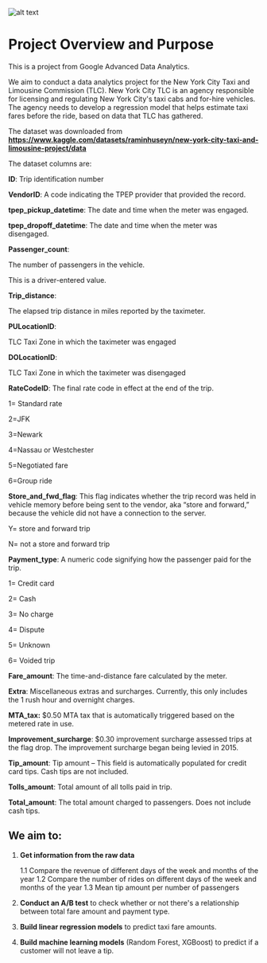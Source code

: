 
![alt text](https://www.cityguideny.com/columnpic/ndnyc-taxi1.jpg)

# Project Overview and Purpose
This is a project from Google Advanced Data Analytics.

We aim to conduct a data analytics project for the New York City Taxi and Limousine Commission (TLC). New York City TLC is an agency responsible for licensing and regulating New York City's taxi cabs and for-hire vehicles. The agency needs to develop a regression model that helps estimate taxi fares before the ride, based on data that TLC has gathered.

The dataset was downloaded from **https://www.kaggle.com/datasets/raminhuseyn/new-york-city-taxi-and-limousine-project/data**

The dataset columns are:

**ID**: Trip identification number

**VendorID**: A code indicating the TPEP provider that provided the record.

**tpep_pickup_datetime**: The date and time when the meter was engaged.

**tpep_dropoff_datetime**: The date and time when the meter was disengaged.

**Passenger_count**:

The number of passengers in the vehicle.

This is a driver-entered value.

**Trip_distance**:

The elapsed trip distance in miles reported by the taximeter.

**PULocationID**:

TLC Taxi Zone in which the taximeter was engaged

**DOLocationID**:

TLC Taxi Zone in which the taximeter was disengaged

**RateCodeID**: The final rate code in effect at the end of the trip.

1= Standard rate

2=JFK

3=Newark

4=Nassau or Westchester

5=Negotiated fare

6=Group ride

**Store_and_fwd_flag**: This flag indicates whether the trip record was held in vehicle memory before being sent to the vendor, aka “store and forward,” because the vehicle did not have a connection to the server.

Y= store and forward trip

N= not a store and forward trip

**Payment_type**: A numeric code signifying how the passenger paid for the trip.

1= Credit card

2= Cash

3= No charge

4= Dispute

5= Unknown

6= Voided trip

**Fare_amount**: The time-and-distance fare calculated by the meter.

**Extra**: Miscellaneous extras and surcharges. Currently, this only includes the 
1 rush hour and overnight charges.

**MTA_tax:** $0.50 MTA tax that is automatically triggered based on the metered rate in use.

**Improvement_surcharge**: $0.30 improvement surcharge assessed trips at the flag drop. The improvement surcharge began being levied in 2015.

**Tip_amount**: Tip amount – This field is automatically populated for credit card tips. Cash tips are not included.

**Tolls_amount**: Total amount of all tolls paid in trip.

**Total_amount**: The total amount charged to passengers. Does not include cash tips.

## We aim to:

1. **Get information from the raw data**
   
   1.1 Compare the revenue of different days of the week and months of the year
   1.2 Compare the number of rides on different days of the week and months of the year
   1.3 Mean tip amount per number of passengers

3. **Conduct an A/B test** to check whether or not there's a relationship between total fare amount and payment type.

4. **Build linear regression models** to predict taxi fare amounts.

5. **Build machine learning models** (Random Forest, XGBoost) to predict if a customer will not leave a tip.
   
